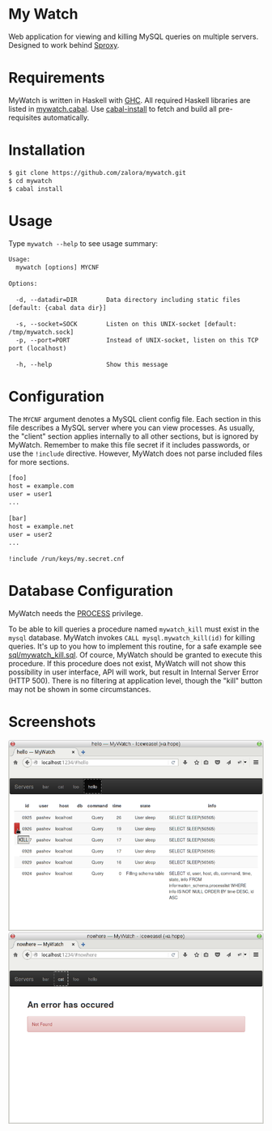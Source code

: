 My Watch
========

Web application for viewing and killing MySQL queries on multiple
servers. Designed to work behind [Sproxy](https://github.com/zalora/sproxy).


Requirements
============

MyWatch is written in Haskell with [GHC](http://www.haskell.org/ghc/).
All required Haskell libraries are listed in [mywatch.cabal](mywatch.cabal).
Use [cabal-install](http://www.haskell.org/haskellwiki/Cabal-Install)
to fetch and build all pre-requisites automatically.


Installation
============

    $ git clone https://github.com/zalora/mywatch.git
    $ cd mywatch
    $ cabal install


Usage
=====

Type `mywatch --help` to see usage summary:

    Usage:
      mywatch [options] MYCNF

    Options:

      -d, --datadir=DIR        Data directory including static files [default: {cabal data dir}]

      -s, --socket=SOCK        Listen on this UNIX-socket [default: /tmp/mywatch.sock]
      -p, --port=PORT          Instead of UNIX-socket, listen on this TCP port (localhost)

      -h, --help               Show this message



Configuration
=============

The `MYCNF` argument denotes a MySQL client config file.  Each section in this
file describes a MySQL server where you can view processes. As usually, the
"client" section applies internally to all other sections, but is ignored by
MyWatch. Remember to make this file secret if it includes passwords, or use the
`!include` directive. However, MyWatch does not parse included files for
more sections.

```
[foo]
host = example.com
user = user1
...

[bar]
host = example.net
user = user2
...

!include /run/keys/my.secret.cnf
```


Database Configuration
======================

MyWatch needs the [PROCESS](http://dev.mysql.com/doc/refman/en/privileges-provided.html#priv_process)
privilege.

To be able to kill queries a procedure named `mywatch_kill` must exist
in the `mysql` database.  MyWatch invokes `CALL mysql.mywatch_kill(id)`
for killing queries.  It's up to you how to implement this routine, for a
safe example see [sql/mywatch_kill.sql](sql/mywatch_kill.sql). Of cource,
MyWatch should be granted to execute this procedure.  If this procedure
does not exist, MyWatch will not show this possibility in user interface,
API will work, but result in Internal Server Error (HTTP 500). There is no
filtering at application level, though the "kill" button may not be shown
in some circumstances.


Screenshots
===========
![MyWatch1](./screenshots/mywatch-1.png)
![MyWatch2](./screenshots/mywatch-2.png)

